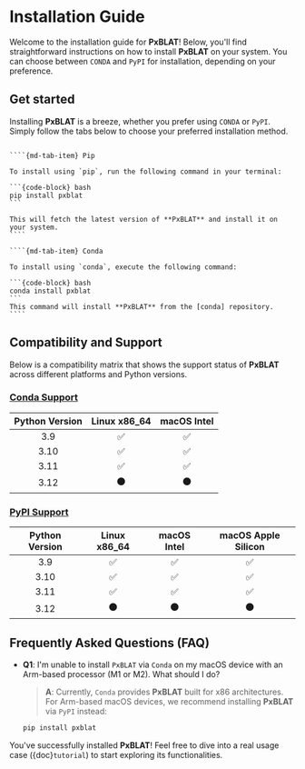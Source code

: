 # Installation Guide

Welcome to the installation guide for **PxBLAT**!
Below, you'll find straightforward instructions on how to install **PxBLAT** on your system.
You can choose between `CONDA` and `PyPI` for installation, depending on your preference.

## Get started

Installing **PxBLAT** is a breeze, whether you prefer using `CONDA` or `PyPI`.
Simply follow the tabs below to choose your preferred installation method.

`````{md-tab-set}

````{md-tab-item} Pip

To install using `pip`, run the following command in your terminal:

```{code-block} bash
pip install pxblat
```

This will fetch the latest version of **PxBLAT** and install it on your system.
````

````{md-tab-item} Conda

To install using `conda`, execute the following command:

```{code-block} bash
conda install pxblat
```
This command will install **PxBLAT** from the [conda] repository.
````

`````

## Compatibility and Support

Below is a compatibility matrix that shows the support status of **PxBLAT** across different platforms and Python versions.

### [Conda Support][conda]

| Python Version | Linux x86_64 | macOS Intel |
| :------------: | :----------: | :---------: |
|      3.9       |      ✅      |     ✅      |
|      3.10      |      ✅      |     ✅      |
|      3.11      |      ✅      |     ✅      |
|      3.12      |      ⚫      |     ⚫      |

### [PyPI Support][pypi]

| Python Version | Linux x86_64 | macOS Intel | macOS Apple Silicon |
| :------------: | :----------: | :---------: | :-----------------: |
|      3.9       |      ✅      |     ✅      |         ✅          |
|      3.10      |      ✅      |     ✅      |         ✅          |
|      3.11      |      ✅      |     ✅      |         ✅          |
|      3.12      |      ⚫      |     ⚫      |         ⚫          |

## Frequently Asked Questions (FAQ)

- **Q1**: I'm unable to install `PxBLAT` via `Conda` on my macOS device with an Arm-based processor (M1 or M2). What should I do?

  > **A**: Currently, `Conda` provides **PxBLAT** built for x86 architectures. For Arm-based macOS devices, we recommend installing **PxBLAT** via `PyPI` instead:

  ```bash
  pip install pxblat
  ```

You've successfully installed **PxBLAT**! Feel free to dive into a real usage case ({doc}`tutorial`) to start exploring its functionalities.

<!-- links -->

[conda]: https://anaconda.org/bioconda/pxblat
[pypi]: https://pypi.org/project/pxblat/
